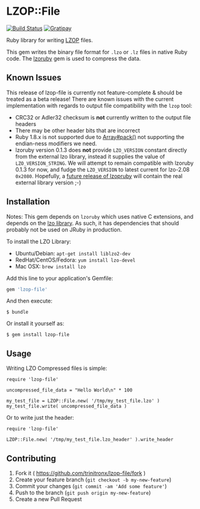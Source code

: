 LZOP::File
==========

[![Build Status](http://img.shields.io/travis/trinitronx/lzop-file.svg)](https://travis-ci.org/trinitronx/lzop-file)
[![Gratipay](http://img.shields.io/gratipay/trinitronx.svg)](https://www.gratipay.com/trinitronx)

Ruby library for writing [LZOP](http://www.lzop.org/) files.

This gem writes the binary file format for `.lzo` or `.lz` files in native Ruby code.
The [lzoruby](https://bitbucket.org/winebarrel/lzo-ruby/src) gem is used to compress the data.

## Known Issues

This release of lzop-file is currently not feature-complete & should be treated as a beta release!
There are known issues with the current implementation with regards to output file compatibility with the `lzop` tool:

 - CRC32 or Adler32 checksum is **not** currently written to the output file headers
 - There may be other header bits that are incorrect
 - Ruby 1.8.x is not supported due to [Array#pack()](http://ruby-doc.org/core-1.8.7/Array.html#method-i-pack) not supporting the endian-ness modifiers we need.
 - lzoruby version 0.1.3 does **not** provide `LZO_VERSION` constant directly from the external lzo library, instead it supplies the value of `LZO_VERSION_STRING`.  We will attempt to remain compatible with lzoruby 0.1.3 for now, and fudge the `LZO_VERSION` to latest current for lzo-2.08 `0x2080`.  Hopefully, a [future release of lzopruby](https://bitbucket.org/winebarrel/lzo-ruby/pull-request/1/get-lzo-library-version-from-external/diff) will contain the real external library version ;-)

## Installation

Notes: This gem depends on `lzoruby` which uses native C extensions, and depends on the [lzo library](http://www.oberhumer.com/opensource/lzo/).
As such, it has dependencies that should probably not be used on JRuby in production.

To install the LZO Library:

 - Ubuntu/Debian: `apt-get install liblzo2-dev`
 - RedHat/CentOS/Fedora: `yum install lzo-devel`
 - Mac OSX: `brew install lzo`

Add this line to your application's Gemfile:

```ruby
gem 'lzop-file'
```

And then execute:

    $ bundle

Or install it yourself as:

    $ gem install lzop-file

## Usage

Writing LZO Compressed files is simple:

    require 'lzop-file'
    
    uncompressed_file_data = "Hello World\n" * 100
    
    my_test_file = LZOP::File.new( '/tmp/my_test_file.lzo' )
    my_test_file.write( uncompressed_file_data )

Or to write just the header:

    require 'lzop-file'
    
    LZOP::File.new( '/tmp/my_test_file.lzo_header' ).write_header

## Contributing

1. Fork it ( https://github.com/trinitronx/lzop-file/fork )
2. Create your feature branch (`git checkout -b my-new-feature`)
3. Commit your changes (`git commit -am 'Add some feature'`)
4. Push to the branch (`git push origin my-new-feature`)
5. Create a new Pull Request
